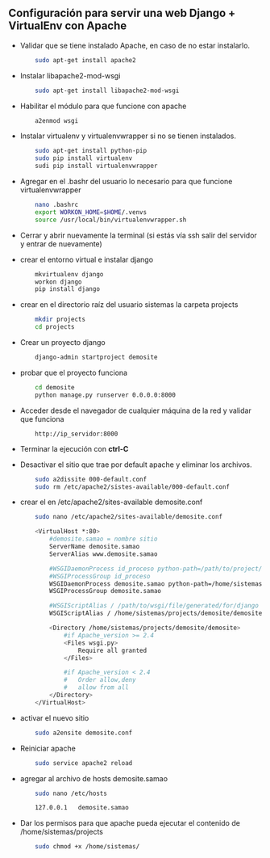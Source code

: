 ##	Configuración para servir una web Django + VirtualEnv con Apache

*	Validar que se tiene instalado Apache, en caso de no estar instalarlo.

	```bash
		sudo apt-get install apache2
	```
    
*	Instalar libapache2-mod-wsgi

	```bash
		sudo apt-get install libapache2-mod-wsgi
	```

*	Habilitar el módulo para que funcione con apache

	```bash
		a2enmod wsgi
	```

*	Instalar virtualenv y virtualenvwrapper si no se tienen instalados.

	```bash
		sudo apt-get install python-pip
        sudo pip install virtualenv
        sudi pip install virtualenvwrapper
	```

*	Agregar en el .bashr del usuario lo necesario para que funcione virtualenvwrapper

	```bash
		nano .bashrc
        export WORKON_HOME=$HOME/.venvs
        source /usr/local/bin/virtualenvwrapper.sh
	```
*	Cerrar y abrir nuevamente la terminal (si estás vía ssh salir del servidor y entrar de nuevamente)


*	crear el entorno virtual e instalar django

	```bash
		mkvirtualenv django
        workon django
        pip install django
	```

*	crear en el directorio raíz del usuario sistemas la carpeta projects

	```bash
		mkdir projects
        cd projects
	```

*	Crear un proyecto django

	```bash
		django-admin startproject demosite
	```

*	probar que el proyecto funciona

	```bash
		cd demosite
        python manage.py runserver 0.0.0.0:8000
	```

*	Acceder desde el navegador de cualquier máquina de la red y validar que funciona

	```
		http://ip_servidor:8000
	```

*	Terminar la ejecución con **ctrl-C**
   
*	Desactivar el sitio que trae por default apache y eliminar los archivos.

	```bash
    	sudo a2dissite 000-default.conf
        sudo rm /etc/apache2/sistes-available/000-default.conf
	```

*	crear el en /etc/apache2/sites-available demosite.conf
	
    ```bash
		sudo nano /etc/apache2/sites-available/demosite.conf
	```
    
    ```bash
		<VirtualHost *:80>
			#demosite.samao = nombre sitio
			ServerName demosite.samao
			ServerAlias www.demosite.samao

            #WSGIDaemonProcess id_proceso python-path=/path/to/project/django:/path/to/virtualenv/from/site-packages	
            #WSGIProcessGroup id_proceso
            WSGIDaemonProcess demosite.samao python-path=/home/sistemas/projects/demosite:/home/sistemas/.venvs/django/lib/python2.7/site-packages
            WSGIProcessGroup demosite.samao

            #WSGIScriptAlias / /path/to/wsgi/file/generated/for/django
            WSGIScriptAlias / /home/sistemas/projects/demosite/demosite/wsgi.py

            <Directory /home/sistemas/projects/demosite/demosite>
                #if Apache_version >= 2.4
                <Files wsgi.py>
                    Require all granted
                </Files>

                #if Apache_version < 2.4	
                #	Order allow,deny
                #	allow from all
            </Directory>
		</VirtualHost>
	```
    
*	activar el nuevo sitio

    ```bash
		sudo a2ensite demosite.conf
	```
    
*	Reiniciar apache

    ```bash
		sudo service apache2 reload
	```
  
*	agregar al archivo de hosts demosite.samao
	
    ```bash
		sudo nano /etc/hosts
	```
    
    ```bash
		127.0.0.1	demosite.samao
	```

*	Dar los permisos para que apache pueda ejecutar el contenido de /home/sistemas/projects

    ```bash
		sudo chmod +x /home/sistemas/
	```
